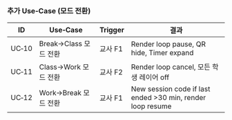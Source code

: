 ### 추가 Use‑Case (모드 전환)

| ID | Use‑Case | Trigger | 결과 |
|----|----------|---------|-------|
| UC‑10 | Break→Class 모드 전환 | 교사 F1 | Render loop pause, QR hide, Timer expand |
| UC‑11 | Class→Work 모드 전환 | 교사 F2 | Render loop cancel, 모든 학생 레이어 off |
| UC‑12 | Work→Break 모드 전환 | 교사 F1 | New session code if last ended >30 min, render loop resume |
